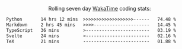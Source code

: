 <p align="center">Rolling seven day <a href="https://wakatime.com/@syrkis"/>WakaTime</a> coding stats:</p>
<!--START_SECTION:waka-->

```txt
Python       14 hrs 12 mins  >>>>>>>>>>>>>>>>>>>------   74.48 %
Markdown     2 hrs 45 mins   >>>>---------------------   14.45 %
TypeScript   36 mins         >------------------------   03.19 %
Svelte       24 mins         >------------------------   02.16 %
TeX          21 mins         -------------------------   01.88 %
```

<!--END_SECTION:waka-->
